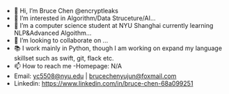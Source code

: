 - 👋 Hi, I’m Bruce Chen @encryptleaks
- 👀 I’m interested in Algorithm/Data Struceture/AI...
- 🌱 I’m a computer science student at NYU Shanghai currently learning NLP&Advanced Algoithm...
- 💞️ I’m looking to collaborate on ...
- 📚 I work mainly in Python, though I am working on expand my language skillset such as swift, git, flack etc.
- 📫 How to reach me
-Homepage: N/A
- Email: yc5508@nyu.edu | brucechenyujun@foxmail.com
- Linkedin: https://www.linkedin.com/in/bruce-chen-68a099251
<!---
encryptleaks/encryptleaks is a ✨ special ✨ repository because its `README.md` (this file) appears on your GitHub profile.
You can click the Preview link to take a look at your changes.
--->
